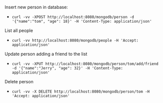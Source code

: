 Insert new person in database:
- `curl -vv -XPOST http://localhost:8080/mongodb/person -d '{"name":"tom", "age": 18}' -H 'Content-Type: application/json'`

List all people
- `curl -vv http://localhost:8080/mongodb/people -H 'Accept: application/json'`

Update person adding a friend to the list
- `curl -vv -XPUT http://localhost:8080/mongodb/person/tom/add/friend -d '{"name":"Jerry", "age": 32}' -H 'Content-Type: application/json'`

Delete person
- `curl -vv -X DELETE http://localhost:8080/mongodb/person/tom -H 'Accept: application/json'` 